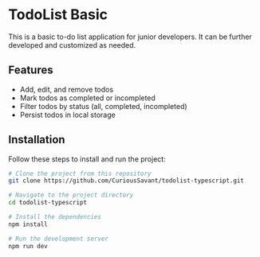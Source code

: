 # TodoList Basic

This is a basic to-do list application for junior developers. It can be further developed and customized as needed.

## Features

- Add, edit, and remove todos
- Mark todos as completed or incompleted
- Filter todos by status (all, completed, incompleted)
- Persist todos in local storage

## Installation

Follow these steps to install and run the project:

```bash
# Clone the project from this repository
git clone https://github.com/CuriousSavant/todolist-typescript.git

# Navigate to the project directory
cd todolist-typescript

# Install the dependencies
npm install 

# Run the development server
npm run dev
